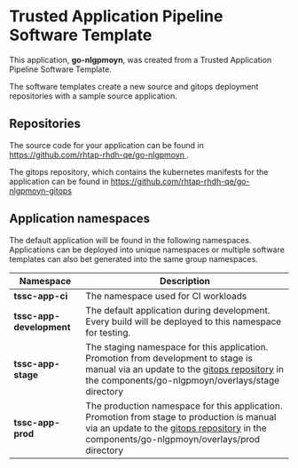 # Trusted Application Pipeline Software Template

This application, **go-nlgpmoyn**, was created from a Trusted Application Pipeline Software Template.

The software templates create a new source and gitops deployment repositories with a sample source application. 

## Repositories

The source code for your application can be found in [https://github.com/rhtap-rhdh-qe/go-nlgpmoyn ](https://github.com/rhtap-rhdh-qe/go-nlgpmoyn ).
 
The gitops repository, which contains the kubernetes manifests for the application can be found in 
[https://github.com/rhtap-rhdh-qe/go-nlgpmoyn-gitops ](https://github.com/rhtap-rhdh-qe/go-nlgpmoyn-gitops ) 

## Application namespaces 

The default application will be found in the following namespaces. Applications can be deployed into unique namespaces or multiple software templates can also bet generated into the same group namespaces.  

|  Namespace   |  Description   |  
| -------- | -------- |
| **tssc-app-ci** | The namespace used for CI workloads |
| **tssc-app-development** | The default application during development. Every build will be deployed to this namespace for testing. |
| **tssc-app-stage** | The staging namespace for this application. Promotion from development to stage is manual via an update to the [gitops repository](https://github.com/rhtap-rhdh-qe/go-nlgpmoyn-gitops ) in the components/go-nlgpmoyn/overlays/stage directory |
| **tssc-app-prod** | The production namespace for this application. Promotion from stage to production is manual via an update to the [gitops repository](https://github.com/rhtap-rhdh-qe/go-nlgpmoyn-gitops ) in the components/go-nlgpmoyn/overlays/prod directory |